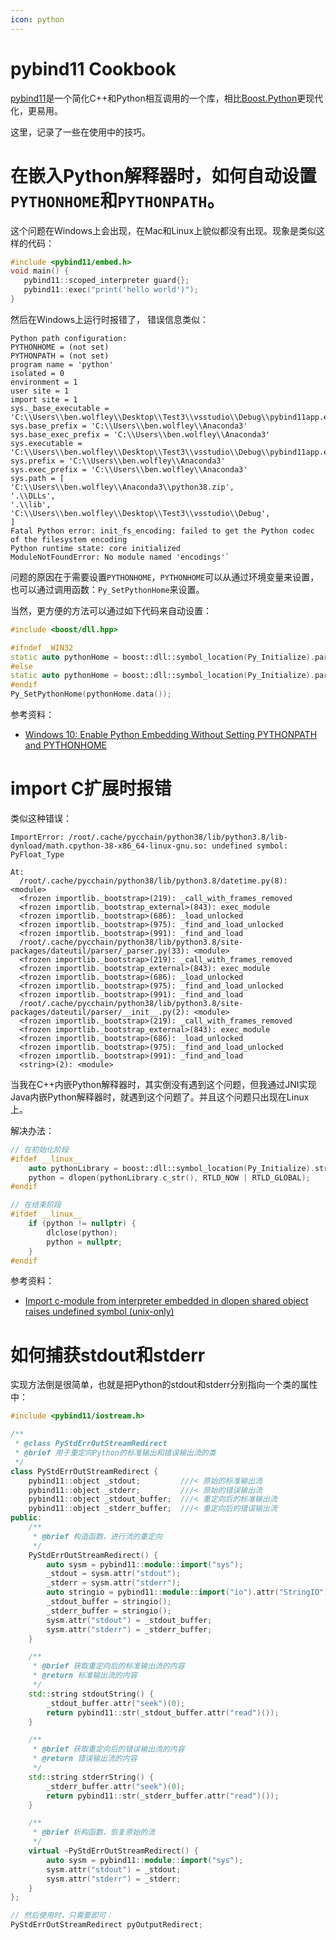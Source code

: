```yaml
---
icon: python
---
```


# pybind11 Cookbook

[pybind11](https://github.com/pybind/pybind11/)是一个简化C++和Python相互调用的一个库，相比[Boost.Python](https://www.boost.org/libs/python/)更现代化，更易用。

这里，记录了一些在使用中的技巧。

# 在嵌入Python解释器时，如何自动设置`PYTHONHOME`和`PYTHONPATH`。

这个问题在Windows上会出现，在Mac和Linux上貌似都没有出现。现象是类似这样的代码：

```cpp
#include <pybind11/embed.h>
void main() {
   pybind11::scoped_interpreter guard{};
   pybind11::exec("print('hello world')");
}
```

然后在Windows上运行时报错了， 错误信息类似：

```
Python path configuration:
PYTHONHOME = (not set)
PYTHONPATH = (not set)
program name = 'python'
isolated = 0
environment = 1
user site = 1
import site = 1
sys._base_executable = 'C:\\Users\\ben.wolfley\\Desktop\\Test3\\vsstudio\\Debug\\pybind11app.exe'
sys.base_prefix = 'C:\\Users\\ben.wolfley\\Anaconda3'
sys.base_exec_prefix = 'C:\\Users\\ben.wolfley\\Anaconda3'
sys.executable = 'C:\\Users\\ben.wolfley\\Desktop\\Test3\\vsstudio\\Debug\\pybind11app.exe'
sys.prefix = 'C:\\Users\\ben.wolfley\\Anaconda3'
sys.exec_prefix = 'C:\\Users\\ben.wolfley\\Anaconda3'
sys.path = [
'C:\\Users\\ben.wolfley\\Anaconda3\\python38.zip',
'.\\DLLs',
'.\\lib',
'C:\\Users\\ben.wolfley\\Desktop\\Test3\\vsstudio\\Debug',
]
Fatal Python error: init_fs_encoding: failed to get the Python codec of the filesystem encoding
Python runtime state: core initialized
ModuleNotFoundError: No module named 'encodings'`
```

问题的原因在于需要设置`PYTHONHOME`，`PYTHONHOME`可以从通过环境变量来设置，也可以通过调用函数：`Py_SetPythonHome`来设置。

当然，更方便的方法可以通过如下代码来自动设置：

```cpp
#include <boost/dll.hpp>

#ifndef _WIN32
static auto pythonHome = boost::dll::symbol_location(Py_Initialize).parent_path().parent_path().string();
#else
static auto pythonHome = boost::dll::symbol_location(Py_Initialize).parent_path().string();
#endif
Py_SetPythonHome(pythonHome.data());
```

参考资料：

- [Windows 10: Enable Python Embedding Without Setting PYTHONPATH and PYTHONHOME](https://github.com/pybind/pybind11/issues/2369)



# import C扩展时报错

类似这种错误：

```
ImportError: /root/.cache/pycchain/python38/lib/python3.8/lib-dynload/math.cpython-38-x86_64-linux-gnu.so: undefined symbol: PyFloat_Type

At:
  /root/.cache/pycchain/python38/lib/python3.8/datetime.py(8): <module>
  <frozen importlib._bootstrap>(219): _call_with_frames_removed
  <frozen importlib._bootstrap_external>(843): exec_module
  <frozen importlib._bootstrap>(686): _load_unlocked
  <frozen importlib._bootstrap>(975): _find_and_load_unlocked
  <frozen importlib._bootstrap>(991): _find_and_load
  /root/.cache/pycchain/python38/lib/python3.8/site-packages/dateutil/parser/_parser.py(33): <module>
  <frozen importlib._bootstrap>(219): _call_with_frames_removed
  <frozen importlib._bootstrap_external>(843): exec_module
  <frozen importlib._bootstrap>(686): _load_unlocked
  <frozen importlib._bootstrap>(975): _find_and_load_unlocked
  <frozen importlib._bootstrap>(991): _find_and_load
  /root/.cache/pycchain/python38/lib/python3.8/site-packages/dateutil/parser/__init__.py(2): <module>
  <frozen importlib._bootstrap>(219): _call_with_frames_removed
  <frozen importlib._bootstrap_external>(843): exec_module
  <frozen importlib._bootstrap>(686): _load_unlocked
  <frozen importlib._bootstrap>(975): _find_and_load_unlocked
  <frozen importlib._bootstrap>(991): _find_and_load
  <string>(2): <module>
```

当我在C++内嵌Python解释器时，其实倒没有遇到这个问题，但我通过JNI实现Java内嵌Python解释器时，就遇到这个问题了。并且这个问题只出现在Linux上。

解决办法：

```cpp
// 在初始化阶段
#ifdef __linux__
    auto pythonLibrary = boost::dll::symbol_location(Py_Initialize).string();
    python = dlopen(pythonLibrary.c_str(), RTLD_NOW | RTLD_GLOBAL);
#endif

// 在结束阶段
#ifdef __linux__
    if (python != nullptr) {
        dlclose(python);
        python = nullptr;
    }
#endif
```

参考资料：

- [Import c-module from interpreter embedded in dlopen shared object raises undefined symbol (unix-only) ](https://github.com/pybind/pybind11/issues/3555)

# 如何捕获stdout和stderr

实现方法倒是很简单，也就是把Python的stdout和stderr分别指向一个类的属性中：

```cpp
#include <pybind11/iostream.h>

/**
 * @class PyStdErrOutStreamRedirect
 * @brief 用于重定向Python的标准输出和错误输出流的类
 */
class PyStdErrOutStreamRedirect {
    pybind11::object _stdout;         ///< 原始的标准输出流
    pybind11::object _stderr;         ///< 原始的错误输出流
    pybind11::object _stdout_buffer;  ///< 重定向后的标准输出流
    pybind11::object _stderr_buffer;  ///< 重定向后的错误输出流
public:
    /**
     * @brief 构造函数，进行流的重定向
     */
    PyStdErrOutStreamRedirect() {
        auto sysm = pybind11::module::import("sys");
        _stdout = sysm.attr("stdout");
        _stderr = sysm.attr("stderr");
        auto stringio = pybind11::module::import("io").attr("StringIO");
        _stdout_buffer = stringio();
        _stderr_buffer = stringio();
        sysm.attr("stdout") = _stdout_buffer;
        sysm.attr("stderr") = _stderr_buffer;
    }

    /**
     * @brief 获取重定向后的标准输出流的内容
     * @return 标准输出流的内容
     */
    std::string stdoutString() {
        _stdout_buffer.attr("seek")(0);
        return pybind11::str(_stdout_buffer.attr("read")());
    }

    /**
     * @brief 获取重定向后的错误输出流的内容
     * @return 错误输出流的内容
     */
    std::string stderrString() {
        _stderr_buffer.attr("seek")(0);
        return pybind11::str(_stderr_buffer.attr("read")());
    }

    /**
     * @brief 析构函数，恢复原始的流
     */
    virtual ~PyStdErrOutStreamRedirect() {
        auto sysm = pybind11::module::import("sys");
        sysm.attr("stdout") = _stdout;
        sysm.attr("stderr") = _stderr;
    }
};

// 然后使用时，只需要即可：
PyStdErrOutStreamRedirect pyOutputRedirect;

```



